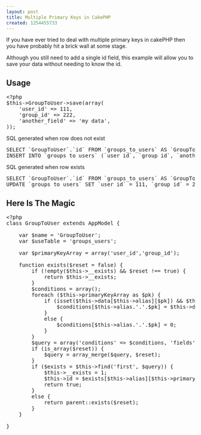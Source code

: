 ```yaml
---
layout: post
title: Multiple Primary Keys in CakePHP
created: 1254455733
---
```

<p>If you have ever tried to deal with multiple primary keys in cakePHP then you have probably hit a brick wall at some stage.</p>

<p>Although you still need to add a single id field, this example will allow you to save your data without needing to know the id.</p>

<!--break-->

<h2>Usage</h2>

<pre class="brush:php">
&lt;?php
$this->GroupToUser->save(array(
	'user_id' => 111,
	'group_id' => 222, 
	'another_field' => 'my data', 
));
</pre>

<p>SQL generated when row does not exist</p>
<pre class="brush:sql">
SELECT `GroupToUser`.`id` FROM `groups_to_users` AS `GroupToUser` WHERE `GroupToUser`.`user_id` = 111 AND `GroupToUser`.`group_id` = 222 LIMIT 1;
INSERT INTO `groups_to_users` (`user_id`, `group_id`, `another_field`) VALUES (111, 222, 'my data');
</pre>

<p>SQL generated when row exists</p>
<pre class="brush:sql">
SELECT `GroupToUser`.`id` FROM `groups_to_users` AS `GroupToUser` WHERE `GroupToUser`.`user_id` = 111 AND `GroupToUser`.`group_id` = 222 LIMIT 1
UPDATE `groups_to_users` SET `user_id` = 111, `group_id` = 222, `another_field` = 'my data' WHERE `groups_to_users`.`id` = 9
</pre>


<h2>Here Is The Magic</h2>

<pre class="brush:php">
&lt;?php
class GroupToUser extends AppModel {

	var $name = 'GroupToUser';
	var $useTable = 'groups_users';

	var $primaryKeyArray = array('user_id','group_id');
	
	function exists($reset = false) {
		if (!empty($this->__exists) && $reset !== true) {
			return $this->__exists;
		}
		$conditions = array();
		foreach ($this->primaryKeyArray as $pk) {
			if (isset($this->data[$this->alias][$pk]) && $this->data[$this->alias][$pk]) {
				$conditions[$this->alias.'.'.$pk] = $this->data[$this->alias][$pk];
			}
			else {
				$conditions[$this->alias.'.'.$pk] = 0;
			}
		}
		$query = array('conditions' => $conditions, 'fields' => array($this->alias.'.'.$this->primaryKey), 'recursive' => -1, 'callbacks' => false);
		if (is_array($reset)) {
			$query = array_merge($query, $reset);
		}
		if ($exists = $this->find('first', $query)) {
			$this->__exists = 1;
			$this->id = $exists[$this->alias][$this->primaryKey];
			return true; 
		}
		else {
			return parent::exists($reset);
		}
	}
	
}
</pre>
